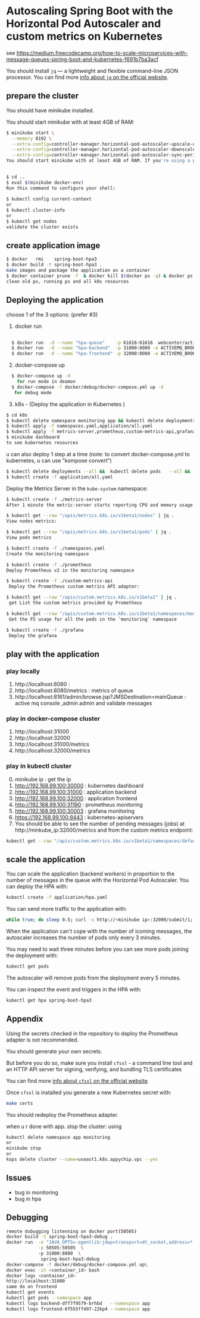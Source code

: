 # Autoscaling Spring Boot with the Horizontal Pod Autoscaler and custom metrics on Kubernetes
 see https://medium.freecodecamp.org/how-to-scale-microservices-with-message-queues-spring-boot-and-kubernetes-f691b7ba3acf

You should install `jq` — a lightweight and flexible command-line JSON processor.
You can find more [info about `jq` on the official website](https://github.com/stedolan/jq).

## prepare the cluster
You should have minikube installed.

You should start minikube with at least 4GB of RAM:

```bash
$ minikube start \
  --memory 8192 \
  --extra-config=controller-manager.horizontal-pod-autoscaler-upscale-delay=1m \
  --extra-config=controller-manager.horizontal-pod-autoscaler-downscale-delay=2m \
  --extra-config=controller-manager.horizontal-pod-autoscaler-sync-period=10s
You should start minikube with at least 4GB of RAM. If you're using a pre-existing minikube instance, you can resize the VM by destroying it an recreating it. Just adding the `--memory 4096` won't have any effect.
  

$ cd ..
$ eval $(minikube docker-env)
Run this command to configure your shell:
 
$ kubectl config current-context 
or 
$ kubectl cluster-info
or 
$ kubectl get nodes
validate the cluster exists   
```

## create application image
```bash
$ docker   rmi    spring-boot-hpa3
$ docker build -t spring-boot-hpa3 .
make images and package the application as a container
$ docker container prune -f  & docker kill $(docker ps -q) & docker ps &  kubectl delete namespace monitoring app 
clean old ps, running ps and all k8s resources
```

## Deploying the application 
choose 1 of the 3 options: (prefer #3)
  1. docker run 
   ```bash
     
     $ docker run  -d --name "hpa-queue"    -p 61616:61616  webcenter/activemq:5.14.3
     $ docker run  -d --name "hpa-backend"  -p 31000:8080 -e ACTIVEMQ_BROKER_URL=tcp://queue:61616 -e STORE_ENABLED=false -e WORKER_ENABLED=true  spring-boot-hpa3
     $ docker run  -d --name "hpa-frontend" -p 32000:8080 -e ACTIVEMQ_BROKER_URL=tcp://queue:61616 -e STORE_ENABLED=true -e WORKER_ENABLED=false  spring-boot-hpa3
``` 
 
            
  2. docker-compose up
   ```bash
     $ docker-compose up -d
       for run mode in deamon
     $ docker-compose -f docker/debug/docker-compose.yml up -d 
      for debug mode
  ``` 
  
  
  3. k8s - (Deploy the application in Kubernetes ) 
  ```bash
  $ cd k8s 
  $ kubectl delete namespace monitoring app && kubectl delete deployments --all &&  kubectl delete pods   --all &&  kubectl delete services --all
  $ kubectl apply -f namespaces.yaml,application/all.yaml
  $ kubectl apply -f metrics-server,prometheus,custom-metrics-api,grafana
  $ minikube dashboard
  to see kubernetes resources
  
  ``` 
   u can also deploy 1 step at a time
(note: to convert docker-compose.yml to kubernetes, u can use "kompose convert")
```bash
$ kubectl delete deployments --all &&  kubectl delete pods   --all &&  kubectl delete services --all
$ kubectl create -f application/all.yaml
```
Deploy the Metrics Server in the `kube-system` namespace:

```bash
$ kubectl create -f ./metrics-server
After 1 minute the metric-server starts reporting CPU and memory usage for nodes and pods.
```

```bash
$ kubectl get --raw "/apis/metrics.k8s.io/v1beta1/nodes" | jq .
View nodes metrics:
```

```bash
$ kubectl get --raw "/apis/metrics.k8s.io/v1beta1/pods" | jq .
View pods metrics
```

```bash
$ kubectl create -f ./namespaces.yaml
Create the monitoring namespace
```

```bash
$ kubectl create -f ./prometheus
Deploy Prometheus v2 in the monitoring namespace
```

```bash
$ kubectl create -f ./custom-metrics-api
 Deploy the Prometheus custom metrics API adapter:
```

```bash
$ kubectl get --raw "/apis/custom.metrics.k8s.io/v1beta1" | jq .
 get List the custom metrics provided by Prometheus
```

```bash
$ kubectl get --raw "/apis/custom.metrics.k8s.io/v1beta1/namespaces/monitoring/pods/*/fs_usage_bytes" | jq .
 Get the FS usage for all the pods in the `monitoring` namespace
```

```bash
$ kubectl create -f ./grafana
 Deploy the grafana
```


##  play with the application
### play locally
1. http://localhost:8080         : 
2. http://localhost:8080/metrics : metrics of queue 
3. http://localhost:8161/admin/browse.jsp?JMSDestination=mainQueue : active mq console ,admin admin  and validate messages
### play in docker-compose cluster
1. http://localhost:31000
2. http://localhost:32000
3. http://localhost:31000/metrics
4. http://localhost:32000/metrics
### play in kubectl cluster
0. minikube ip : get the ip
1. http://192.168.99.100:30000   : kubernetes dashboard
2. http://192.168.99.100:31000   : application backend
3. http://192.168.99.100:32000   : application frontend
4. http://192.168.99.100:31190   : prometheus monitoring
5. http://192.168.99.100:30003   : grafana monitoring
6. https://192.168.99.100:8443   : kubernetes-apiservers
7. You should be able to see the number of pending messages (jobs) at http://minkube_ip:32000/metrics and from the custom metrics endpoint:

```bash
kubectl get --raw "/apis/custom.metrics.k8s.io/v1beta1/namespaces/default/pods/*/messages" | jq .
```

##  scale the application 
You can scale the application (backend workers) in proportion to the number of messages in the queue with the Horizontal Pod Autoscaler. You can deploy the HPA with:

```bash
kubectl create -f application/hpa.yaml
```

You can send more traffic to the application with:

```bash
while true; do sleep 0.5; curl -s http://<minikube ip>:32000/submit/1; done
```

When the application can't cope with the number of icoming messages, the autoscaler increases the number of pods only every 3 minutes.

You may need to wait three minutes before you can see more pods joining the deployment with:

```bash
kubectl get pods
```

The autoscaler will remove pods from the deployment every 5 minutes.

You can inspect the event and triggers in the HPA with:

```bash
kubectl get hpa spring-boot-hpa3
```

## Appendix

Using the secrets checked in the repository to deploy the Prometheus adapter is not recommended.

You should generate your own secrets.

But before you do so, make sure you install `cfssl` - a command line tool and an HTTP API server for signing, verifying, and bundling TLS certificates
                      
You can find more [info about `cfssl` on the official website](https://github.com/cloudflare/cfssl).

Once `cfssl` is installed you generate a new Kubernetes secret with:

```bash
make certs
```

You should redeploy the Prometheus adapter.

when u r done with app. stop the cluster: using 
```sh
kubectl delete namespace app monitoring
or
minikube stop 
or 
kops delete cluster --name=useast1.k8s.appychip.vpc --yes
```

## Issues

- bug in monitoring
- bug in hpa 

## Debugging
```sh
remote dubugging listenning on docker port(50505)
docker build -t spring-boot-hpa3-debug .
docker run  -e "JAVA_OPTS=-agentlib:jdwp=transport=dt_socket,address=*:50505,server=y,suspend=y" \
            -p 50505:50505  \ 
            -p 31000:8080  \ 
             spring-boot-hpa3-debug
docker-compose -f docker/debug/docker-compose.yml up\
docker exec -it <container_id> bash
docker logs <container_id>
http://localhost:31000
same do on frontend
kubectl get events
kubectl get pods --namespace app
kubectl logs backend-dff7f9579-brhbd   --namespace app
kubectl logs frontend-6f555ff497-22kp4 --namespace app
```